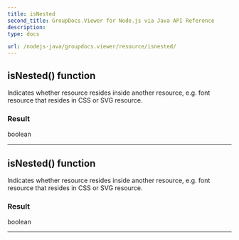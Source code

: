 ```yaml
---
title: isNested
second_title: GroupDocs.Viewer for Node.js via Java API Reference
description: 
type: docs

url: /nodejs-java/groupdocs.viewer/resource/isnested/
---
```


## isNested()  function
Indicates whether resource resides inside another resource, e&#46;g&#46; font resource that resides in CSS or SVG resource.

### Result
boolean


---


## isNested()  function
Indicates whether resource resides inside another resource, e&#46;g&#46; font resource that resides in CSS or SVG resource.

### Result
boolean


---


